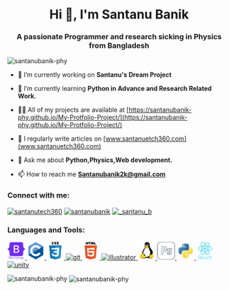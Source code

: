 <h1 align="center">Hi 👋, I'm Santanu Banik</h1>
<h3 align="center">A passionate Programmer and research sicking in Physics from Bangladesh</h3>

<p align="left"> <img src="https://komarev.com/ghpvc/?username=santanubanik-phy&label=Profile%20views&color=0e75b6&style=flat" alt="santanubanik-phy" /> </p>

- 🔭 I’m currently working on **Santanu's Dream Project**

- 🌱 I’m currently learning **Python in Advance and Research Related Work.**

- 👨‍💻 All of my projects are available at [https://santanubanik-phy.github.io/My-Protfolio-Project/](https://santanubanik-phy.github.io/My-Protfolio-Project/)

- 📝 I regularly write articles on [www.santanuetch360.com](www.santanuetch360.com)

- 💬 Ask me about **Python,Physics,Web development.**

- 📫 How to reach me **Santanubanik2k@gmail.com**

<h3 align="left">Connect with me:</h3>
<p align="left">
<a href="https://linkedin.com/in/santanutech360" target="blank"><img align="center" src="https://raw.githubusercontent.com/rahuldkjain/github-profile-readme-generator/master/src/images/icons/Social/linked-in-alt.svg" alt="santanutech360" height="30" width="40" /></a>
<a href="https://fb.com/santanubanik" target="blank"><img align="center" src="https://raw.githubusercontent.com/rahuldkjain/github-profile-readme-generator/master/src/images/icons/Social/facebook.svg" alt="santanubanik" height="30" width="40" /></a>
<a href="https://instagram.com/_santanu_b" target="blank"><img align="center" src="https://raw.githubusercontent.com/rahuldkjain/github-profile-readme-generator/master/src/images/icons/Social/instagram.svg" alt="_santanu_b" height="30" width="40" /></a>
</p>

<h3 align="left">Languages and Tools:</h3>
<p align="left"> <a href="https://getbootstrap.com" target="_blank" rel="noreferrer"> <img src="https://raw.githubusercontent.com/devicons/devicon/master/icons/bootstrap/bootstrap-plain-wordmark.svg" alt="bootstrap" width="40" height="40"/> </a> <a href="https://www.cprogramming.com/" target="_blank" rel="noreferrer"> <img src="https://raw.githubusercontent.com/devicons/devicon/master/icons/c/c-original.svg" alt="c" width="40" height="40"/> </a> <a href="https://www.w3schools.com/css/" target="_blank" rel="noreferrer"> <img src="https://raw.githubusercontent.com/devicons/devicon/master/icons/css3/css3-original-wordmark.svg" alt="css3" width="40" height="40"/> </a> <a href="https://git-scm.com/" target="_blank" rel="noreferrer"> <img src="https://www.vectorlogo.zone/logos/git-scm/git-scm-icon.svg" alt="git" width="40" height="40"/> </a> <a href="https://www.w3.org/html/" target="_blank" rel="noreferrer"> <img src="https://raw.githubusercontent.com/devicons/devicon/master/icons/html5/html5-original-wordmark.svg" alt="html5" width="40" height="40"/> </a> <a href="https://www.adobe.com/in/products/illustrator.html" target="_blank" rel="noreferrer"> <img src="https://www.vectorlogo.zone/logos/adobe_illustrator/adobe_illustrator-icon.svg" alt="illustrator" width="40" height="40"/> </a> <a href="https://www.linux.org/" target="_blank" rel="noreferrer"> <img src="https://raw.githubusercontent.com/devicons/devicon/master/icons/linux/linux-original.svg" alt="linux" width="40" height="40"/> </a> <a href="https://www.photoshop.com/en" target="_blank" rel="noreferrer"> <img src="https://raw.githubusercontent.com/devicons/devicon/master/icons/photoshop/photoshop-line.svg" alt="photoshop" width="40" height="40"/> </a> <a href="https://www.python.org" target="_blank" rel="noreferrer"> <img src="https://raw.githubusercontent.com/devicons/devicon/master/icons/python/python-original.svg" alt="python" width="40" height="40"/> </a> <a href="https://reactjs.org/" target="_blank" rel="noreferrer"> <img src="https://raw.githubusercontent.com/devicons/devicon/master/icons/react/react-original-wordmark.svg" alt="react" width="40" height="40"/> </a> <a href="https://unity.com/" target="_blank" rel="noreferrer"> <img src="https://www.vectorlogo.zone/logos/unity3d/unity3d-icon.svg" alt="unity" width="40" height="40"/> </a> </p>

<p><img align="left" src="https://github-readme-stats.vercel.app/api/top-langs?username=santanubanik-phy&show_icons=true&locale=en&layout=compact" alt="santanubanik-phy" /></p>

<p>&nbsp;<img align="center" src="https://github-readme-stats.vercel.app/api?username=santanubanik-phy&show_icons=true&locale=en" alt="santanubanik-phy" /></p>
